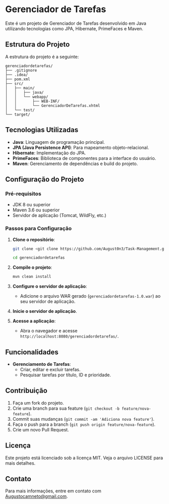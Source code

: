 
# Gerenciador de Tarefas

Este é um projeto de Gerenciador de Tarefas desenvolvido em Java utilizando tecnologias como JPA, Hibernate, PrimeFaces e Maven.

## Estrutura do Projeto

A estrutura do projeto é a seguinte:

```
gerenciadordetarefas/
├── .gitignore
├── .idea/
├── pom.xml
├── src/
│   ├── main/
│   │   ├── java/
│   │   └── webapp/
│   │       ├── WEB-INF/
│   │       └── GerenciadorDeTarefas.xhtml
│   └── test/
└── target/
```

## Tecnologias Utilizadas

- **Java**: Linguagem de programação principal.
- **JPA (Java Persistence API)**: Para mapeamento objeto-relacional.
- **Hibernate**: Implementação do JPA.
- **PrimeFaces**: Biblioteca de componentes para a interface do usuário.
- **Maven**: Gerenciamento de dependências e build do projeto.

## Configuração do Projeto

### Pré-requisitos

- JDK 8 ou superior
- Maven 3.6 ou superior
- Servidor de aplicação (Tomcat, WildFly, etc.)

### Passos para Configuração

1. **Clone o repositório**:

   ```bash
   git clone <git clone https://github.com/August0n3/Task-Management.git>

   cd gerenciadordetarefas
   ```

2. **Compile o projeto**:

   ```bash
   mvn clean install
   ```

3. **Configure o servidor de aplicação**:

   - Adicione o arquivo WAR gerado (`gerenciadordetarefas-1.0.war`) ao seu servidor de aplicação.

4. **Inicie o servidor de aplicação**.

5. **Acesse a aplicação**:

   - Abra o navegador e acesse `http://localhost:8080/gerenciadordetarefas/`.

## Funcionalidades

- **Gerenciamento de Tarefas**:
  - Criar, editar e excluir tarefas.
  - Pesquisar tarefas por título, ID e prioridade.

## Contribuição

1. Faça um fork do projeto.
2. Crie uma branch para sua feature (`git checkout -b feature/nova-feature`).
3. Commit suas mudanças (`git commit -am 'Adiciona nova feature'`).
4. Faça o push para a branch (`git push origin feature/nova-feature`).
5. Crie um novo Pull Request.

## Licença

Este projeto está licenciado sob a licença MIT. Veja o arquivo LICENSE para mais detalhes.

## Contato

Para mais informações, entre em contato com [Augustocamneto@gmail.com](mailto:seu-email@dominio.com).

